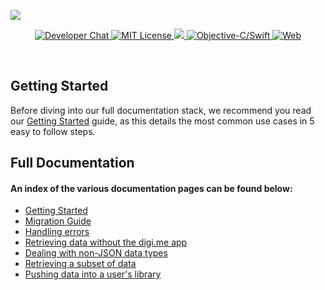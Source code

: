 ![](https://i.imgur.com/zAHoOwe.png)

<p align="center">
    <a href="https://developers.digi.me/slack/join">
        <img src="https://img.shields.io/badge/chat-slack-blueviolet.svg" alt="Developer Chat">
    </a>
    <a href="LICENSE">
        <img src="https://img.shields.io/badge/license-apache 2.0-blue.svg" alt="MIT License">
    </a>
    <a href="#">
    	<img src="https://img.shields.io/badge/build-passing-brightgreen.svg" 
    </a>
    <a href="https://swift.org">
        <img src="https://img.shields.io/badge/language-objectivec/swift-orange.svg" alt="Objective-C/Swift">
    </a>
    <a href="https://developer.digi.me">
        <img src="https://img.shields.io/badge/web-digi.me-red.svg" alt="Web">
    </a>
</p>

<br>


## Getting Started

Before diving into our full documentation stack, we recommend you read our [Getting Started](getting-started.html) guide, as this details the most common use cases in 5 easy to follow steps.

## Full Documentation

#### An index of the various documentation pages can be found below:

- [Getting Started](getting-started.html)
- [Migration Guide](migration-tips.html)
- [Handling errors](error-handling.html)
- [Retrieving data without the digi.me app](guest-consent.html)
- [Dealing with non-JSON data types](raw-data.html)
- [Retrieving a subset of data](scope.html)
- [Pushing data into a user's library](postbox.html)
